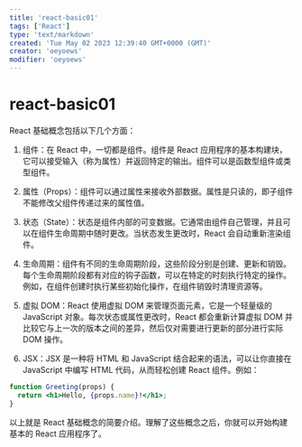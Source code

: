 ```yaml
---
title: 'react-basic01'
tags: ['React']
type: 'text/markdown'
created: 'Tue May 02 2023 12:39:40 GMT+0000 (GMT)'
creator: 'oeyoews'
modifier: 'oeyoews'
---
```


# react-basic01

React 基础概念包括以下几个方面：

1. 组件：在 React 中，一切都是组件。组件是 React 应用程序的基本构建块，它可以接受输入（称为属性）并返回特定的输出。组件可以是函数型组件或类型组件。

1. 属性（Props）：组件可以通过属性来接收外部数据。属性是只读的，即子组件不能修改父组件传递过来的属性值。

1. 状态（State）：状态是组件内部的可变数据。它通常由组件自己管理，并且可以在组件生命周期中随时更改。当状态发生更改时，React 会自动重新渲染组件。

1. 生命周期：组件有不同的生命周期阶段，这些阶段分别是创建、更新和销毁。每个生命周期阶段都有对应的钩子函数，可以在特定的时刻执行特定的操作。例如，在组件创建时执行某些初始化操作，在组件销毁时清理资源等。

1. 虚拟 DOM：React 使用虚拟 DOM 来管理页面元素，它是一个轻量级的 JavaScript 对象。每次状态或属性更改时，React 都会重新计算虚拟 DOM 并比较它与上一次的版本之间的差异，然后仅对需要进行更新的部分进行实际 DOM 操作。

1. JSX：JSX 是一种将 HTML 和 JavaScript 结合起来的语法，可以让你直接在 JavaScript 中编写 HTML 代码，从而轻松创建 React 组件。例如：

```jsx
function Greeting(props) {
  return <h1>Hello, {props.name}!</h1>;
}
```

以上就是 React 基础概念的简要介绍。理解了这些概念之后，你就可以开始构建基本的 React 应用程序了。
